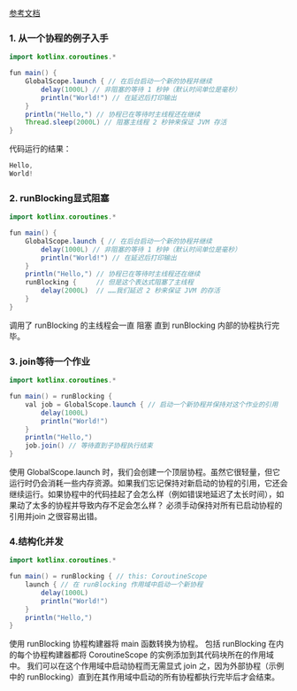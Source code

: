 [参考文档](https://hltj.gitbooks.io/kotlin-reference-chinese/content/txt/coroutines/basics.html)

### 1. 从一个协程的例子入手
```java
import kotlinx.coroutines.*

fun main() {
    GlobalScope.launch { // 在后台启动一个新的协程并继续
        delay(1000L) // 非阻塞的等待 1 秒钟（默认时间单位是毫秒）
        println("World!") // 在延迟后打印输出
    }
    println("Hello,") // 协程已在等待时主线程还在继续
    Thread.sleep(2000L) // 阻塞主线程 2 秒钟来保证 JVM 存活
}
```
代码运行的结果：
```java
Hello,
World!
```

### 2. runBlocking显式阻塞

```java
import kotlinx.coroutines.*

fun main() {
    GlobalScope.launch { // 在后台启动一个新的协程并继续
        delay(1000L) // 非阻塞的等待 1 秒钟（默认时间单位是毫秒）
        println("World!") // 在延迟后打印输出
    }
    println("Hello,") // 协程已在等待时主线程还在继续
    runBlocking {     // 但是这个表达式阻塞了主线程
        delay(2000L)  // ……我们延迟 2 秒来保证 JVM 的存活
    } 
}
```
调用了 runBlocking 的主线程会一直 阻塞 直到 runBlocking 内部的协程执行完毕。

### 3. join等待一个作业
```java
import kotlinx.coroutines.*

fun main() = runBlocking {
    val job = GlobalScope.launch { // 启动一个新协程并保持对这个作业的引用
        delay(1000L)
        println("World!")
    }
    println("Hello,")
    job.join() // 等待直到子协程执行结束
}
```
使用 GlobalScope.launch 时，我们会创建一个顶层协程。虽然它很轻量，但它运行时仍会消耗一些内存资源。如果我们忘记保持对新启动的协程的引用，它还会继续运行。如果协程中的代码挂起了会怎么样（例如错误地延迟了太长时间），如果动了太多的协程并导致内存不足会怎么样？ 必须手动保持对所有已启动协程的引用并join 之很容易出错。

### 4.结构化并发
```java
import kotlinx.coroutines.*

fun main() = runBlocking { // this: CoroutineScope
    launch { // 在 runBlocking 作用域中启动一个新协程
        delay(1000L)
        println("World!")
    }
    println("Hello,")
}
```
使用 runBlocking 协程构建器将 main 函数转换为协程。 包括 runBlocking 在内的每个协程构建器都将 CoroutineScope 的实例添加到其代码块所在的作用域中。 我们可以在这个作用域中启动协程而无需显式 join 之，因为外部协程（示例中的 runBlocking）直到在其作用域中启动的所有协程都执行完毕后才会结束。
